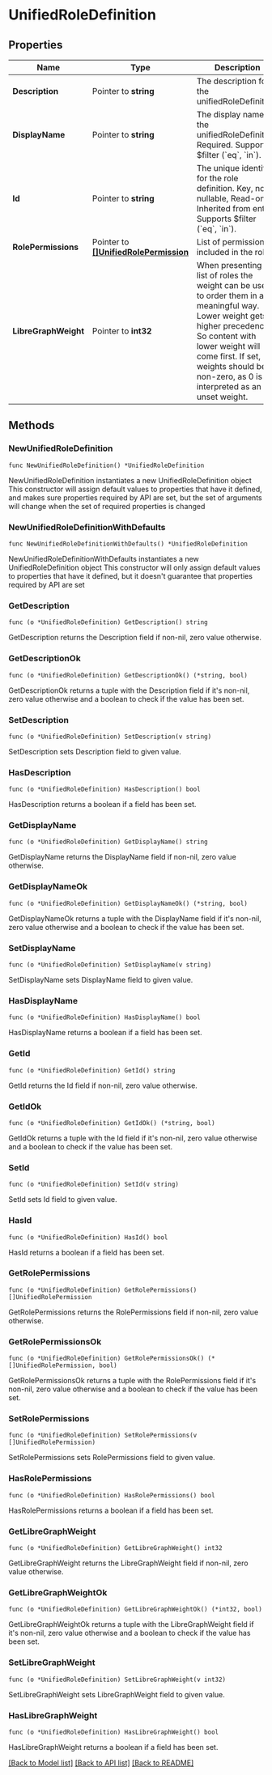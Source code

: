 # UnifiedRoleDefinition

## Properties

Name | Type | Description | Notes
------------ | ------------- | ------------- | -------------
**Description** | Pointer to **string** | The description for the unifiedRoleDefinition. | [optional] 
**DisplayName** | Pointer to **string** | The display name for the unifiedRoleDefinition. Required. Supports $filter (&#x60;eq&#x60;, &#x60;in&#x60;). | [optional] 
**Id** | Pointer to **string** | The unique identifier for the role definition. Key, not nullable, Read-only. Inherited from entity. Supports $filter (&#x60;eq&#x60;, &#x60;in&#x60;). | [optional] 
**RolePermissions** | Pointer to [**[]UnifiedRolePermission**](UnifiedRolePermission.md) | List of permissions included in the role. | [optional] 
**LibreGraphWeight** | Pointer to **int32** | When presenting a list of roles the weight can be used to order them in a meaningful way. Lower weight gets higher precedence. So content with lower weight will come first. If set, weights should be non-zero, as 0 is interpreted as an unset weight.  | [optional] 

## Methods

### NewUnifiedRoleDefinition

`func NewUnifiedRoleDefinition() *UnifiedRoleDefinition`

NewUnifiedRoleDefinition instantiates a new UnifiedRoleDefinition object
This constructor will assign default values to properties that have it defined,
and makes sure properties required by API are set, but the set of arguments
will change when the set of required properties is changed

### NewUnifiedRoleDefinitionWithDefaults

`func NewUnifiedRoleDefinitionWithDefaults() *UnifiedRoleDefinition`

NewUnifiedRoleDefinitionWithDefaults instantiates a new UnifiedRoleDefinition object
This constructor will only assign default values to properties that have it defined,
but it doesn't guarantee that properties required by API are set

### GetDescription

`func (o *UnifiedRoleDefinition) GetDescription() string`

GetDescription returns the Description field if non-nil, zero value otherwise.

### GetDescriptionOk

`func (o *UnifiedRoleDefinition) GetDescriptionOk() (*string, bool)`

GetDescriptionOk returns a tuple with the Description field if it's non-nil, zero value otherwise
and a boolean to check if the value has been set.

### SetDescription

`func (o *UnifiedRoleDefinition) SetDescription(v string)`

SetDescription sets Description field to given value.

### HasDescription

`func (o *UnifiedRoleDefinition) HasDescription() bool`

HasDescription returns a boolean if a field has been set.

### GetDisplayName

`func (o *UnifiedRoleDefinition) GetDisplayName() string`

GetDisplayName returns the DisplayName field if non-nil, zero value otherwise.

### GetDisplayNameOk

`func (o *UnifiedRoleDefinition) GetDisplayNameOk() (*string, bool)`

GetDisplayNameOk returns a tuple with the DisplayName field if it's non-nil, zero value otherwise
and a boolean to check if the value has been set.

### SetDisplayName

`func (o *UnifiedRoleDefinition) SetDisplayName(v string)`

SetDisplayName sets DisplayName field to given value.

### HasDisplayName

`func (o *UnifiedRoleDefinition) HasDisplayName() bool`

HasDisplayName returns a boolean if a field has been set.

### GetId

`func (o *UnifiedRoleDefinition) GetId() string`

GetId returns the Id field if non-nil, zero value otherwise.

### GetIdOk

`func (o *UnifiedRoleDefinition) GetIdOk() (*string, bool)`

GetIdOk returns a tuple with the Id field if it's non-nil, zero value otherwise
and a boolean to check if the value has been set.

### SetId

`func (o *UnifiedRoleDefinition) SetId(v string)`

SetId sets Id field to given value.

### HasId

`func (o *UnifiedRoleDefinition) HasId() bool`

HasId returns a boolean if a field has been set.

### GetRolePermissions

`func (o *UnifiedRoleDefinition) GetRolePermissions() []UnifiedRolePermission`

GetRolePermissions returns the RolePermissions field if non-nil, zero value otherwise.

### GetRolePermissionsOk

`func (o *UnifiedRoleDefinition) GetRolePermissionsOk() (*[]UnifiedRolePermission, bool)`

GetRolePermissionsOk returns a tuple with the RolePermissions field if it's non-nil, zero value otherwise
and a boolean to check if the value has been set.

### SetRolePermissions

`func (o *UnifiedRoleDefinition) SetRolePermissions(v []UnifiedRolePermission)`

SetRolePermissions sets RolePermissions field to given value.

### HasRolePermissions

`func (o *UnifiedRoleDefinition) HasRolePermissions() bool`

HasRolePermissions returns a boolean if a field has been set.

### GetLibreGraphWeight

`func (o *UnifiedRoleDefinition) GetLibreGraphWeight() int32`

GetLibreGraphWeight returns the LibreGraphWeight field if non-nil, zero value otherwise.

### GetLibreGraphWeightOk

`func (o *UnifiedRoleDefinition) GetLibreGraphWeightOk() (*int32, bool)`

GetLibreGraphWeightOk returns a tuple with the LibreGraphWeight field if it's non-nil, zero value otherwise
and a boolean to check if the value has been set.

### SetLibreGraphWeight

`func (o *UnifiedRoleDefinition) SetLibreGraphWeight(v int32)`

SetLibreGraphWeight sets LibreGraphWeight field to given value.

### HasLibreGraphWeight

`func (o *UnifiedRoleDefinition) HasLibreGraphWeight() bool`

HasLibreGraphWeight returns a boolean if a field has been set.


[[Back to Model list]](../README.md#documentation-for-models) [[Back to API list]](../README.md#documentation-for-api-endpoints) [[Back to README]](../README.md)


